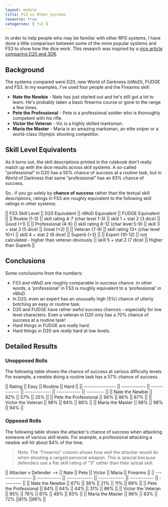 ```yaml
---
layout: module
title: FS3 vs Other Systems
resource: true
categories: [ fs3 ]
---
```


In order to help people who may be familiar with other RPG systems, I have done a little comparison between some of the more popular systems and FS3 to show how the dice work.   This research was inspired by a [nice article comparing D20 and 3D6](http://www.criticalmiss.com/issue8/bitaboutd201.html).

## Background

The systems compared were D20, new World of Darkness (nWoD), FUDGE and FS3.  In my examples, I've used four people and the Firearms skill:

* **Nate the Newbie** - Nate has just started out and he's still got a lot to learn.  He's probably taken a basic firearms course or gone to the range a few times.
* **Pete the Professional** - Pete is a professional soldier who is thoroughly competent with his rifle.
* **Victor the Veteran** - Vic is a highly skilled marksman.
* **Maria the Master** - Maria is an amazing marksman, an elite sniper or a world-class Olympic shooting competitor.


## Skill Level Equivalents 

As it turns out, the skill descriptions printed in the rulebook don't really match up with the dice results across skill systems.  A so-called "professional" in D20 has a 50% chance of success at a routine task, but in World of Darkness that same "professional" has an 83% chance of success.

So.. if you go solely by **chance of success** rather than the textual skill descriptions, ratings in FS3 are roughly equivalent to the following skill ratings in other systems:


|| FS3 Skill Level || D20 Equivalent || nWoD Equivalent || FUDGE Equivalent ||
|| Rookie (1-3) || skill rating 4-7 (char level 1-3) || skill 1 + stat 2 (3 dice) || Good (+1) ||
|| Professional (4-6) || skill rating 8-12 (char level 5-9) || skill 3 + stat 2 (5 dice) || Great (+2) ||
|| Veteran (7-9) || skill rating 13+ (char level 10+) || skill 4 + stat 2 (6 dice) || Superb (+3) ||
|| Expert (10-12) || not calculated - higher than veteran obviously || skill 5 + stat 2 (7 dice) || Higher than Superb ||

## Conclusions  

Some conclusions from the numbers:

* FS3 and nWoD are roughly comparable in success chance.  In other words, a 'professional' in FS3 is roughly equivalent to a 'professional' in nWoD.
* In D20, even an expert has an unusually high (5%) chance of utterly botching an easy or routine task.
* D20 and FUDGE have rather awful success chances - especially for low level characters. Even a veteran in D20 only has a 70% chance of success at a routine task!
* Hard things in FUDGE are *really* hard.
* Hard things in D20 are *really* hard at low levels.

## Detailed Results

### Unopposed Rolls

The following table shows the chance of success at various difficulty levels.  For example, a newbie doing a routine task has a 57% chance of success. 

|| Rating || Easy || Routine || Hard || 
|| ---------------- || ------------ || ------------- || ------------- || ------------ || --------- ||
|| Nate the Newbie || 82%  || 57% || 25%  || 
|| Pete the Professional || 94% || 86% || 67%  ||
|| Victor the Veteran || 98%  || 94%  || 86% ||
|| Maria the Master || 98%  || 98%  || 94% ||


### Opposed Rolls

The following table shows the attacker's chance of success when attacking someone of various skill levels. For example, a professional attacking a newbie will hit about 84% of the time.

> Note:  The "Firearms" column shows how well the attacker would do when shooting a ranged personal weapon.  This is special because defenders use a flat skill rating of "3" rather than their actual skill.

|| Attacker v   Defender --> || Nate || Pete || Victor || Maria || Firearms ||
|| ---------------- || ------------ || ------------- || ------------- || ------------ || --------- ||
|| Nate the Newbie || 67%  || 36%  || 21%  || 11%  || 69%  ||
|| Pete the Professional || 84%  || 64% || 44%  || 31%  || 86%  || 
|| Victor the Veteran || 95%  || 76%  || 61% || 48%  || 93%  || 
|| Maria the Master || 96%  || 83%  || 72% ||61%  ||96% ||
 
